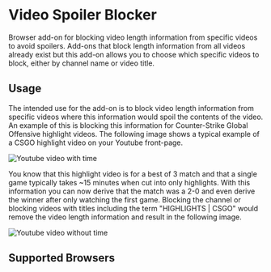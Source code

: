# Video Spoiler Blocker
Browser add-on for blocking video length information from specific videos to avoid spoilers. Add-ons that block length information from all videos already exist but this add-on allows you to choose which specific videos to block, either by channel name or video title.

## Usage
The intended use for the add-on is to block video length information from specific videos where this information would spoil the contents of the video. An example of this is blocking this information for Counter-Strike Global Offensive highlight videos. The following image shows a typical example of a CSGO highlight video on your Youtube front-page.

![Youtube video with time](https://i.imgur.com/QnvdnhO.png)

You know that this highlight video is for a best of 3 match and that a single game typically takes ~15 minutes when cut into only highlights. With this information you can now derive that the match was a 2-0 and even derive the winner after only watching the first game. Blocking the channel or blocking videos with titles including the term "HIGHLIGHTS | CSGO" would remove the video length information and result in the following image.

![Youtube video without time](https://i.imgur.com/m6CpzUK.png)

## Supported Browsers
